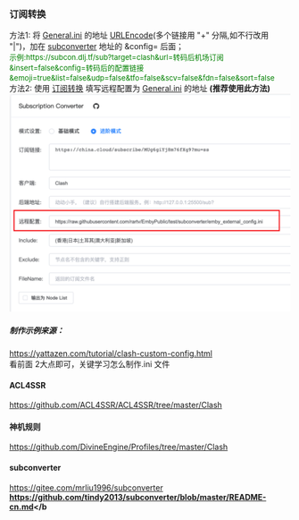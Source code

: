 ### 订阅转换 
方法1: 将 [General.ini](https://raw.githubusercontent.com/Pai333/World/main/Clash/Config/Online/General.ini) 的地址 [URLEncode](https://www.urlencoder.org/)(多个链接用 "+" 分隔,如不行改用 "|")，加在 [subconverter](https://github.com/tindy2013/subconverter/blob/master/README-cn.md) 地址的 &config= 后面；<br>
<font color=#008000 size=2>示例:https://<span></span>subcon.dlj.tf/sub?target=clash&url=转码后机场订阅&insert=false&config=转码后的配置链接&emoji=true&list=false&udp=false&tfo=false&scv=false&fdn=false&sort=false</font><br>
方法2: 使用 [订阅转换](https://acl4ssr-sub.github.io/) 填写远程配置为 [General.ini](https://raw.githubusercontent.com/Pai333/World/main/Clash/Config/Online/General.ini) 的地址 <b>(推荐使用此方法)</b><br>
![示例](https://raw.githubusercontent.com/Pai333/World/main/Clash/Config/Online/eg.subWeb.png)<br>

##### 制作示例来源：
https://yattazen.com/tutorial/clash-custom-config.html<br>
看前面 2大点即可，关键学习怎么制作.ini 文件<br>
#### ACL4SSR
https://github.com/ACL4SSR/ACL4SSR/tree/master/Clash<br>
#### 神机规则
https://github.com/DivineEngine/Profiles/tree/master/Clash<br>
#### subconverter
https://gitee.com/mrliu1996/subconverter<br>
<b>https://github.com/tindy2013/subconverter/blob/master/README-cn.md</b<br>
